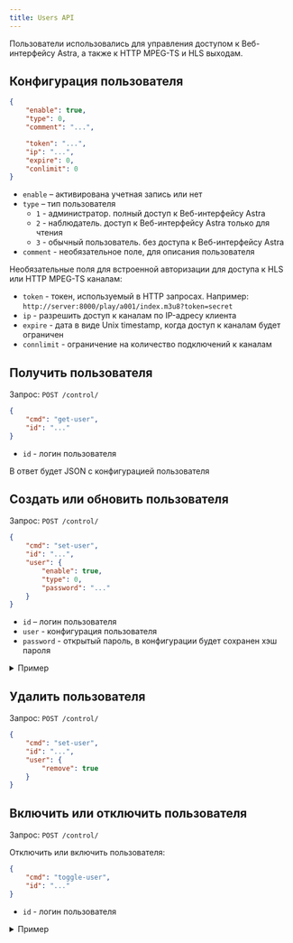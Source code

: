```yaml
---
title: Users API
---
```


Пользователи использовались для управления доступом к Веб-интерфейсу Astra, а также к HTTP MPEG-TS и HLS выходам.

## Конфигурация пользователя

```json
{
    "enable": true,
    "type": 0,
    "comment": "...",

    "token": "...",
    "ip": "...",
    "expire": 0,
    "conlimit": 0
}
```

- `enable` – активирована учетная запись или нет
- `type` – тип пользователя
    - `1` - администратор. полный доступ к Веб-интерфейсу Astra
    - `2` - наблюдатель. доступ к Веб-интерфейсу Astra только для чтения
    - `3` - обычный пользователь. без доступа к Веб-интерфейсу Astra
- `comment` - необязательное поле, для описания пользователя

Необязательные поля для встроенной авторизации для доступа к HLS или HTTP MPEG-TS каналам:

- `token` - токен, используемый в HTTP запросах. Например: `http://server:8000/play/a001/index.m3u8?token=secret`
- `ip` - разрешить доступ к каналам по IP-адресу клиента
- `expire` - дата в виде Unix timestamp, когда доступ к каналам будет ограничен
- `connlimit` - ограничение на количество подключений к каналам

## Получить пользователя

Запрос: `POST /control/`

```json
{
    "cmd": "get-user",
    "id": "..."
}
```

- `id` - логин пользователя

В ответ будет JSON с конфигурацией пользователя

## Создать или обновить пользователя

Запрос: `POST /control/`

```json
{
    "cmd": "set-user",
    "id": "...",
    "user": {
        "enable": true,
        "type": 0,
        "password": "..."
    }
}
```

- `id` – логин пользователя
- `user` - конфигурация пользователя
- `password` - открытый пароль, в конфигурации будет сохранен хэш пароля

<details>
<summary>Пример</summary>

Можно создать нового пользователя, запустив следующую команду:

```sh
curl -X POST -user login -d @- http://server:8000/control/ <<END
{
  "cmd": "set-user",
  "id": "new-admin",
  "user": {
    "enable": true,
    "type": 1,
    "password": "secret"
  }
}
END
```

при успешном выполнении Astra возвращает:

```json
{ "set-user": "ok" }
```
</details>

## Удалить пользователя

Запрос: `POST /control/`

```json
{
    "cmd": "set-user",
    "id": "...",
    "user": {
        "remove": true
    }
}
```

## Включить или отключить пользователя

Запрос: `POST /control/`

Отключить или включить пользователя:

```json
{
    "cmd": "toggle-user",
    "id": "..."
}
```

- `id` - логин пользователя

<details>
<summary>Пример</summary>

Можно включить или отключить пользователя, запустив следующую команду:

```sh
curl \
    -X POST \
    -user login \
    -d '{"cmd":"toggle-user", "id":"login"}' \
    http://server:8000/control/
```

при успешном выполнении Astra возвращает:

```json
{ "toggle-user": "ok" }
```
</details>